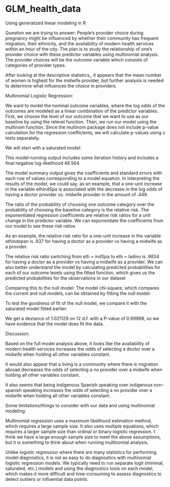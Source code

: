 # GLM_health_data
Using generalized linear modeling in R 

Question we are trying to answer:
People’s provider choice during pregnancy might be influenced by whether their community has frequent migration, their ethnicity, and the availability of modern health services within an hour of the city. The plan is to study the relationship of one’s provider choice with these predictor variables using multinomial analysis. The provider choices will be the outcome variable which consists of categories of provider types.

After looking at the descriptive statistics,, it appears that the mean number of women is highest for the midwife provider, but further analysis is needed to determine what influences the choice in providers.

Multinomial Logistic Regression:

We want to model the nominal outcome variables, where the log odds of the outcomes are modeled as a linear combination of the predictor variables.
First, we choose the level of our outcome that we want to use as our baseline by using the relevel function.  Then, we run our model using the multinom function. Since the multinom package does not include p-value calculation for the regression coefficients, we will calculate p-values using z tests separately.

We will start with a saturated model:

This model-running output includes some iteration history and includes a final negative log-likelihood 46.564.

The model summary output gives the coefficients and standard errors with each row of values corresponding to a model equation.
In interpreting the results of the model, we could say, as an example, that a one-unit increase in the variable ethindSpa is associated with the decrease in the log odds of having a doctor provider vs. midwife provider in the amount of .449.

The ratio of the probability of choosing one outcome category over the probability of choosing the baseline category is the relative risk.  The exponentiated regression coefficients are relative risk ratios for a unit change in the predictor variable. We can exponentiate the coefficients from our model to see these risk ratios 

As an example, the relative risk ratio for a one-unit increase in the variable ethindspan is .637 for having a doctor as a provider vs having a midwife as a provider.

The relative risk ratio switching from eth = indSpa to eth = ladino is .9834 for having a doctor as a provider vs having a midwife as a provider.
We can also better understand the model by calculating predicted probabilities for each of our outcome levels using the fitted function, which gives us the predicted probabilities for the observations in our dataset

Comparing this to the null model:
The model chi-square, which compares the current and null models, can be obtained by fitting the null model:
 
To test the goodness of fit of the null model, we compare it with the saturated model fitted earlier:
 
We get a deviance of 1.021129 on 12 d.f. with a P-value of 0.99998, so we have evidence that the model does fit the data.

Discussion:

Based on the full model analysis above, it looks like the availability of modern health services increases the odds of selecting a doctor over a midwife when holding all other variables constant.  

It would also appear that a living is a community where there is migration abroad decreases the odds of selecting a no provider over a midwife when holding all other variables constant.  

It also seems that being indigenous Spanish speaking over indigenous non-spanish speaking increases the odds of selecting a no provider over a midwife when holding all other variables constant.  

Some limitations/things to consider with our data and using multinomial modeling:

Multinomial regression uses a maximum likelihood estimation method, which requires a large sample size. It also uses multiple equations, which requires a larger sample size than ordinal or binary logistic regression.  I think we have a large enough sample size to meet the above assumptions, but it is something to think about when running multinomial analysis.

Unlike logistic regression where there are many statistics for performing model diagnostics, it is not as easy to do diagnostics with multinomial logistic regression models. We typically need to run separate logit (minimal, saturated, etc.) models and using the diagnostics tools on each model, which makes it more difficult and time-consuming to assess diagnostics to detect outliers or influential data points.

